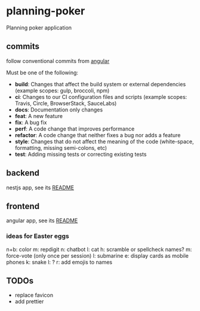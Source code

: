 # planning-poker
Planning poker application

## commits
follow conventional commits from [angular](https://github.com/angular/angular/blob/22b96b9/CONTRIBUTING.md#-commit-message-guidelines)

Must be one of the following:

* **build**: Changes that affect the build system or external dependencies (example scopes: gulp, broccoli, npm)
* **ci**: Changes to our CI configuration files and scripts (example scopes: Travis, Circle, BrowserStack, SauceLabs)
* **docs**: Documentation only changes
* **feat**: A new feature
* **fix**: A bug fix
* **perf**: A code change that improves performance
* **refactor**: A code change that neither fixes a bug nor adds a feature
* **style**: Changes that do not affect the meaning of the code (white-space, formatting, missing semi-colons, etc)
* **test**: Adding missing tests or correcting existing tests

## backend
nestjs app, see its [README](./backend/README.md)

## frontend
angular app, see its [README](./frontend/README.md)

### ideas for Easter eggs
n+b: color
m: repdigit
n: chatbot
l: cat
h: scramble or spellcheck names?
m: force-vote (only once per session)
l: submarine
e: display cards as mobile phones
k: snake
l: ?
r: add emojis to names

## TODOs
- replace favicon
- add prettier